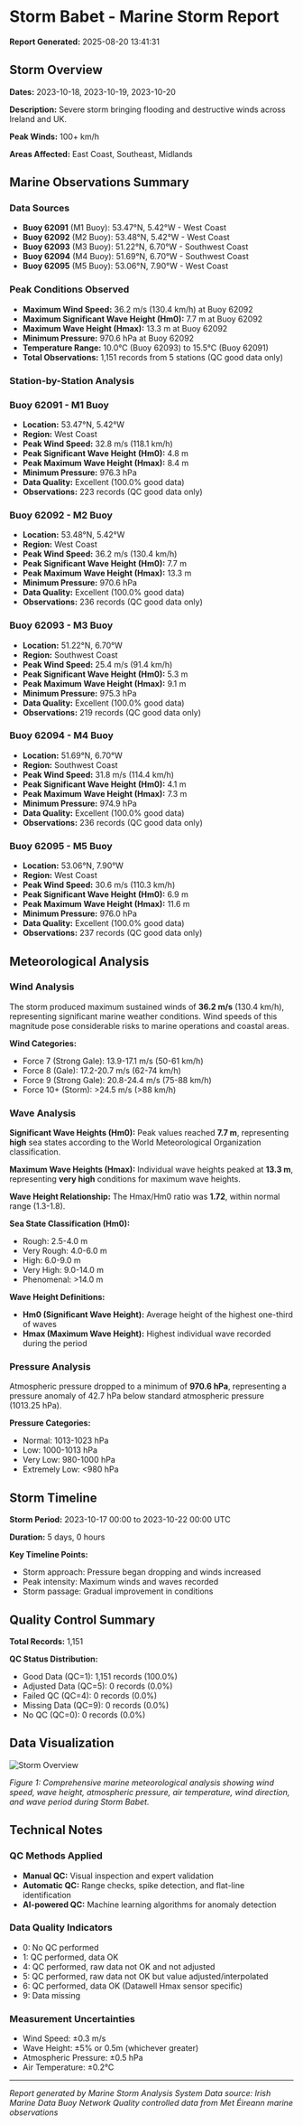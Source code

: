 # Storm Babet - Marine Storm Report

**Report Generated:** 2025-08-20 13:41:31

## Storm Overview

**Dates:** 2023-10-18, 2023-10-19, 2023-10-20

**Description:** Severe storm bringing flooding and destructive winds across Ireland and UK.

**Peak Winds:** 100+ km/h

**Areas Affected:** East Coast, Southeast, Midlands

## Marine Observations Summary

### Data Sources
- **Buoy 62091** (M1 Buoy): 53.47°N, 5.42°W - West Coast
- **Buoy 62092** (M2 Buoy): 53.48°N, 5.42°W - West Coast
- **Buoy 62093** (M3 Buoy): 51.22°N, 6.70°W - Southwest Coast
- **Buoy 62094** (M4 Buoy): 51.69°N, 6.70°W - Southwest Coast
- **Buoy 62095** (M5 Buoy): 53.06°N, 7.90°W - West Coast

### Peak Conditions Observed

- **Maximum Wind Speed:** 36.2 m/s (130.4 km/h) at Buoy 62092
- **Maximum Significant Wave Height (Hm0):** 7.7 m at Buoy 62092
- **Maximum Wave Height (Hmax):** 13.3 m at Buoy 62092
- **Minimum Pressure:** 970.6 hPa at Buoy 62092
- **Temperature Range:** 10.0°C (Buoy 62093) to 15.5°C (Buoy 62091)
- **Total Observations:** 1,151 records from 5 stations (QC good data only)


### Station-by-Station Analysis

### Buoy 62091 - M1 Buoy
- **Location:** 53.47°N, 5.42°W
- **Region:** West Coast
- **Peak Wind Speed:** 32.8 m/s (118.1 km/h)
- **Peak Significant Wave Height (Hm0):** 4.8 m  
- **Peak Maximum Wave Height (Hmax):** 8.4 m
- **Minimum Pressure:** 976.3 hPa
- **Data Quality:** Excellent (100.0% good data)
- **Observations:** 223 records (QC good data only)


### Buoy 62092 - M2 Buoy
- **Location:** 53.48°N, 5.42°W
- **Region:** West Coast
- **Peak Wind Speed:** 36.2 m/s (130.4 km/h)
- **Peak Significant Wave Height (Hm0):** 7.7 m  
- **Peak Maximum Wave Height (Hmax):** 13.3 m
- **Minimum Pressure:** 970.6 hPa
- **Data Quality:** Excellent (100.0% good data)
- **Observations:** 236 records (QC good data only)


### Buoy 62093 - M3 Buoy
- **Location:** 51.22°N, 6.70°W
- **Region:** Southwest Coast
- **Peak Wind Speed:** 25.4 m/s (91.4 km/h)
- **Peak Significant Wave Height (Hm0):** 5.3 m  
- **Peak Maximum Wave Height (Hmax):** 9.1 m
- **Minimum Pressure:** 975.3 hPa
- **Data Quality:** Excellent (100.0% good data)
- **Observations:** 219 records (QC good data only)


### Buoy 62094 - M4 Buoy
- **Location:** 51.69°N, 6.70°W
- **Region:** Southwest Coast
- **Peak Wind Speed:** 31.8 m/s (114.4 km/h)
- **Peak Significant Wave Height (Hm0):** 4.1 m  
- **Peak Maximum Wave Height (Hmax):** 7.3 m
- **Minimum Pressure:** 974.9 hPa
- **Data Quality:** Excellent (100.0% good data)
- **Observations:** 236 records (QC good data only)


### Buoy 62095 - M5 Buoy
- **Location:** 53.06°N, 7.90°W
- **Region:** West Coast
- **Peak Wind Speed:** 30.6 m/s (110.3 km/h)
- **Peak Significant Wave Height (Hm0):** 6.9 m  
- **Peak Maximum Wave Height (Hmax):** 11.6 m
- **Minimum Pressure:** 976.0 hPa
- **Data Quality:** Excellent (100.0% good data)
- **Observations:** 237 records (QC good data only)


## Meteorological Analysis

### Wind Analysis

The storm produced maximum sustained winds of **36.2 m/s** (130.4 km/h), representing significant marine weather conditions. Wind speeds of this magnitude pose considerable risks to marine operations and coastal areas.

**Wind Categories:**
- Force 7 (Strong Gale): 13.9-17.1 m/s (50-61 km/h)
- Force 8 (Gale): 17.2-20.7 m/s (62-74 km/h)  
- Force 9 (Strong Gale): 20.8-24.4 m/s (75-88 km/h)
- Force 10+ (Storm): >24.5 m/s (>88 km/h)


### Wave Analysis  

**Significant Wave Heights (Hm0):** Peak values reached **7.7 m**, representing **high** sea states according to the World Meteorological Organization classification.

**Maximum Wave Heights (Hmax):** Individual wave heights peaked at **13.3 m**, representing **very high** conditions for maximum wave heights.

**Wave Height Relationship:** The Hmax/Hm0 ratio was **1.72**, within normal range (1.3-1.8).

**Sea State Classification (Hm0):**
- Rough: 2.5-4.0 m
- Very Rough: 4.0-6.0 m
- High: 6.0-9.0 m
- Very High: 9.0-14.0 m
- Phenomenal: >14.0 m

**Wave Height Definitions:**
- **Hm0 (Significant Wave Height):** Average height of the highest one-third of waves
- **Hmax (Maximum Wave Height):** Highest individual wave recorded during the period


### Pressure Analysis

Atmospheric pressure dropped to a minimum of **970.6 hPa**, representing a pressure anomaly of 42.7 hPa below standard atmospheric pressure (1013.25 hPa).

**Pressure Categories:**
- Normal: 1013-1023 hPa
- Low: 1000-1013 hPa
- Very Low: 980-1000 hPa  
- Extremely Low: <980 hPa


## Storm Timeline

**Storm Period:** 2023-10-17 00:00 to 2023-10-22 00:00 UTC

**Duration:** 5 days, 0 hours

**Key Timeline Points:**
- Storm approach: Pressure began dropping and winds increased
- Peak intensity: Maximum winds and waves recorded
- Storm passage: Gradual improvement in conditions


## Quality Control Summary

**Total Records:** 1,151

**QC Status Distribution:**
- Good Data (QC=1): 1,151 records (100.0%)
- Adjusted Data (QC=5): 0 records (0.0%)
- Failed QC (QC=4): 0 records (0.0%)
- Missing Data (QC=9): 0 records (0.0%)
- No QC (QC=0): 0 records (0.0%)


## Data Visualization

![Storm Overview](Storm_Babet_overview.png)

*Figure 1: Comprehensive marine meteorological analysis showing wind speed, wave height, atmospheric pressure, air temperature, wind direction, and wave period during Storm Babet.*

## Technical Notes

### QC Methods Applied
- **Manual QC:** Visual inspection and expert validation
- **Automatic QC:** Range checks, spike detection, and flat-line identification  
- **AI-powered QC:** Machine learning algorithms for anomaly detection

### Data Quality Indicators
- 0: No QC performed
- 1: QC performed, data OK
- 4: QC performed, raw data not OK and not adjusted
- 5: QC performed, raw data not OK but value adjusted/interpolated
- 6: QC performed, data OK (Datawell Hmax sensor specific)
- 9: Data missing

### Measurement Uncertainties
- Wind Speed: ±0.3 m/s
- Wave Height: ±5% or 0.5m (whichever greater)
- Atmospheric Pressure: ±0.5 hPa
- Air Temperature: ±0.2°C

---

*Report generated by Marine Storm Analysis System*
*Data source: Irish Marine Data Buoy Network*
*Quality controlled data from Met Éireann marine observations*
